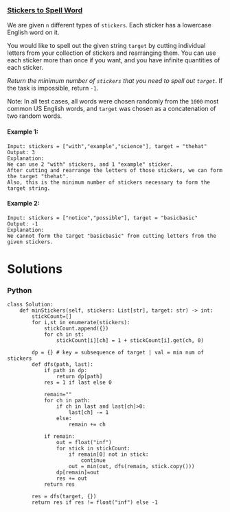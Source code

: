 ### [Stickers to Spell Word](https://leetcode.com/problems/stickers-to-spell-word/) <br>

We are given `n` different types of `stickers`. Each sticker has a lowercase English word on it.

You would like to spell out the given string `target` by cutting individual letters from your collection of stickers and rearranging them. You can use each sticker more than once if you want, and you have infinite quantities of each sticker.

*Return the minimum number of `stickers` that you need to spell out `target`*. If the task is impossible, return `-1`.

Note: In all test cases, all words were chosen randomly from the `1000` most common US English words, and `target` was chosen as a concatenation of two random words.



#### Example 1:

```
Input: stickers = ["with","example","science"], target = "thehat"
Output: 3
Explanation:
We can use 2 "with" stickers, and 1 "example" sticker.
After cutting and rearrange the letters of those stickers, we can form the target "thehat".
Also, this is the minimum number of stickers necessary to form the target string.

```

#### Example 2:

```
Input: stickers = ["notice","possible"], target = "basicbasic"
Output: -1
Explanation:
We cannot form the target "basicbasic" from cutting letters from the given stickers.

```


# Solutions

### Python
```
class Solution:    
    def minStickers(self, stickers: List[str], target: str) -> int:
        stickCount=[]
        for i,st in enumerate(stickers):
            stickCount.append({})
            for ch in st:
                stickCount[i][ch] = 1 + stickCount[i].get(ch, 0)
                
        dp = {} # key = subsequence of target | val = min num of stickers
        def dfs(path, last):
            if path in dp:
                return dp[path]
            res = 1 if last else 0
            
            remain=""
            for ch in path:
                if ch in last and last[ch]>0:
                    last[ch] -= 1                    
                else:
                    remain += ch
                    
            if remain:
                out = float("inf")
                for stick in stickCount:
                    if remain[0] not in stick:
                        continue
                    out = min(out, dfs(remain, stick.copy()))
                dp[remain]=out
                res += out
            return res
        
        res = dfs(target, {})
        return res if res != float("inf") else -1
```

